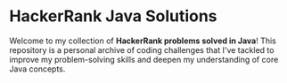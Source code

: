 # HackerRank Java Solutions

Welcome to my collection of **HackerRank problems solved in Java**! This repository is a personal archive of coding challenges that I've tackled to improve my problem-solving skills and deepen my understanding of core Java concepts.

